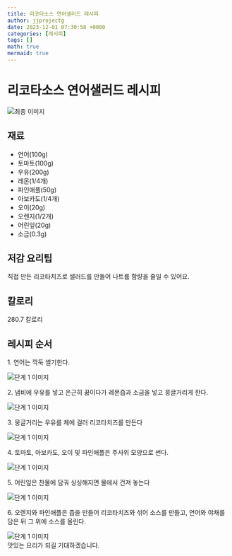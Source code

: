 ```yaml
---
title: 리코타소스 연어샐러드 레시피
author: jjprojectg
date: 2023-12-01 07:30:58 +0000
categories: [레시피]
tags: []
math: true
mermaid: true
---
```

<meta name="og:type" content="website"/>
<meta charset="UTF-8"/>
<div class="header">
  <h1>리코타소스 연어샐러드 레시피</h1>
</div>

<div class="container my-4">
  <div class="row">
    <div class="col-12 col-md-6">
      <div class="recipe-image">
        <img src="http://www.foodsafetykorea.go.kr/uploadimg/cook/10_00590_2.png" class="step-image" alt="최종 이미지"/>
      </div>
    </div>
    <div class="col-12 col-md-6">
      <div class="ingredients">
        <h2>재료</h2>
        <ul class="card">
          <li> 연어(100g) </li>
          <li>  토마토(100g) </li>
          <li>  우유(200g) </li>
          <li>  레몬(1/4개) </li>
          <li> 파인애플(50g) </li>
          <li>  아보카도(1/4개) </li>
          <li>  오이(20g) </li>
          <li>  오렌지(1/2개) </li>
          <li> 어린잎(20g) </li>
          <li>  소금(0.3g) </li>
</ul>
      </div>
    </div>
    <div class="col-12 col-md-6">
      <div class="ingredients">
        <h2>저감 요리팁</h2>
        <div class="card"> 
          <p>
            직접 만든 리코타치즈로 샐러드를 만들어 나트륨 함량을 줄일 수 있어요.
          </p>
        </div>
      </div>
      <div class="ingredients">
        <h2>칼로리</h2>
        <div class="card"> 
          <p>
            280.7 칼로리
          </p>
        </div>
      </div>
    </div>
  </div>

  <h2 class="my-4">레시피 순서</h2>
  <div class="card recipe-card">
    <div class="card-body recipe-step">
      <p class="card-text step-description">1. 연어는 깍둑 썰기한다.</p>
      <img src="http://www.foodsafetykorea.go.kr/uploadimg/cook/20_00590_1.png" alt="단계 1 이미지" class="step-image"/>
    </div>
  </div>
  <div class="card recipe-card">
    <div class="card-body recipe-step">
      <p class="card-text step-description">2. 냄비에 우유를 넣고 은근히 끓이다가
레몬즙과 소금을 넣고 뭉글거리게
한다.</p>
      <img src="http://www.foodsafetykorea.go.kr/uploadimg/cook/20_00590_2.png" alt="단계 1 이미지" class="step-image"/>
    </div>
  </div>
  <div class="card recipe-card">
    <div class="card-body recipe-step">
      <p class="card-text step-description">3. 뭉글거리는 우유를 체에 걸러
리코타치즈를 만든다</p>
      <img src="http://www.foodsafetykorea.go.kr/uploadimg/cook/20_00590_3.png" alt="단계 1 이미지" class="step-image"/>
    </div>
  </div>
  <div class="card recipe-card">
    <div class="card-body recipe-step">
      <p class="card-text step-description">4. 토마토, 아보카도, 오이 및 파인애플은
주사위 모양으로 썬다.</p>
      <img src="http://www.foodsafetykorea.go.kr/uploadimg/cook/20_00590_4.png" alt="단계 1 이미지" class="step-image"/>
    </div>
  </div>
  <div class="card recipe-card">
    <div class="card-body recipe-step">
      <p class="card-text step-description">5. 어린잎은 찬물에 담궈 싱싱해지면
물에서 건져 놓는다</p>
      <img src="http://www.foodsafetykorea.go.kr/uploadimg/cook/20_00590_5.png" alt="단계 1 이미지" class="step-image"/>
    </div>
  </div>
  <div class="card recipe-card">
    <div class="card-body recipe-step">
      <p class="card-text step-description">6. 오렌지와 파인애플은 즙을 만들어
리코타치즈와 섞어 소스를 만들고,
연어와 야채를 담은 뒤 그 위에 소스를
올린다.</p>
      <img src="http://www.foodsafetykorea.go.kr/uploadimg/cook/20_00590_6.png" alt="단계 1 이미지" class="step-image"/>
    </div>
  </div>

</div>
맛있는 요리가 되길 기대하겠습니다.
